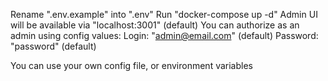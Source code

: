 Rename ".env.example" into ".env"
Run "docker-compose up -d"
Admin UI will be available via "localhost:3001" (default)
You can authorize as an admin using config values:
Login: "admin@email.com" (default)
Password: "password" (default)

You can use your own config file, or environment variables
